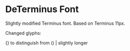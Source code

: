 DeTerminus Font
===============

Slightly modified Terminus font. Based on Terminus 11px.

Changed glyphs:

{} to distinguish from ()
| slightly longer

